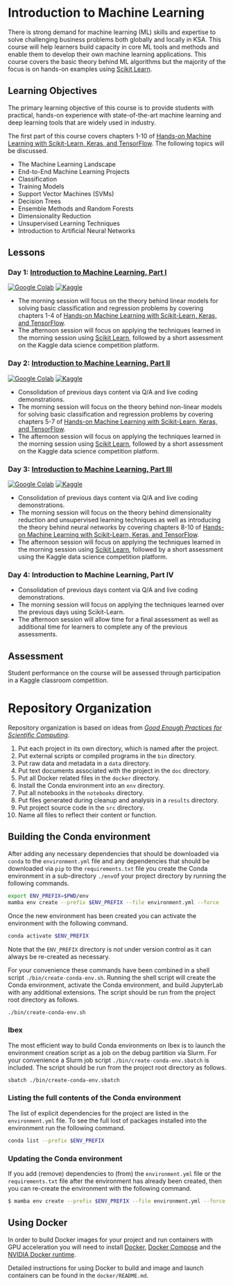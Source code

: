 # Introduction to Machine Learning

There is strong demand for machine learning (ML) skills and expertise to solve challenging business problems both globally and locally in KSA. This course will help learners build capacity in core ML tools and methods and enable them to develop their own machine learning applications. This course covers the basic theory behind ML algorithms but the majority of the focus is on hands-on examples using [Scikit Learn](https://scikit-learn.org/stable/index.html).

## Learning Objectives

The primary learning objective of this course is to provide students with practical, hands-on experience with state-of-the-art machine learning and deep learning tools that are widely used in industry.

The first part of this course covers chapters 1-10 of [Hands-on Machine Learning with Scikit-Learn, Keras, and TensorFlow](https://www.oreilly.com/library/view/hands-on-machine-learning/9781492032632/). The following topics will be discussed.

* The Machine Learning Landscape 
* End-to-End Machine Learning Projects 
* Classification 
* Training Models 
* Support Vector Machines (SVMs) 
* Decision Trees 
* Ensemble Methods and Random Forests 
* Dimensionality Reduction 
* Unsupervised Learning Techniques 
* Introduction to Artificial Neural Networks 

## Lessons

### Day 1: [Introduction to Machine Learning, Part I](https://kaust-my.sharepoint.com/:p:/g/personal/pughdr_kaust_edu_sa/ESpKKIFbCsVIt06sWnhs7RcBniV7RQAUs2jhOwEAenOm4w?e=FWmjvp)

[![Google Colab](https://colab.research.google.com/assets/colab-badge.svg)](https://colab.research.google.com/github/KAUST-Academy/practical-tools-for-machine-learning/blob/october-2022/notebooks/introduction-to-sklearn-part-1.ipynb)
[![Kaggle](https://kaggle.com/static/images/open-in-kaggle.svg)](https://kaggle.com/kernels/welcome?src=https://github.com/KAUST-Academy/practical-tools-for-machine-learning/blob/october-2022/notebooks/introduction-to-sklearn-part-1.ipynb)

* The morning session will focus on the theory behind linear models for solving basic classification and regression problems by covering chapters 1-4 of [Hands-on Machine Learning with Scikit-Learn, Keras, and TensorFlow](https://www.oreilly.com/library/view/hands-on-machine-learning/9781492032632/).  
* The afternoon session will focus on applying the techniques learned in the morning session using [Scikit Learn](https://scikit-learn.org/stable/index.html), followed by a short assessment on the Kaggle data science competition platform.

### Day 2: [Introduction to Machine Learning, Part II](https://kaust-my.sharepoint.com/:p:/g/personal/pughdr_kaust_edu_sa/EYVl3sggch1HqEKHZO8O9t4BpXwFB3NCMCM0tLue6H0T8Q?e=z2VLrt)

[![Google Colab](https://colab.research.google.com/assets/colab-badge.svg)](https://colab.research.google.com/github/KAUST-Academy/practical-tools-for-machine-learning/blob/october-2022/notebooks/introduction-to-sklearn-part-2.ipynb)
[![Kaggle](https://kaggle.com/static/images/open-in-kaggle.svg)](https://kaggle.com/kernels/welcome?src=https://github.com/KAUST-Academy/practical-tools-for-machine-learning/blob/october-2022/notebooks/introduction-to-sklearn-part-2.ipynb)

* Consolidation of previous days content via Q/A and live coding demonstrations.  
* The morning session will focus on the theory behind non-linear models for solving basic classification and regression problems by covering chapters 5-7 of [Hands-on Machine Learning with Scikit-Learn, Keras, and TensorFlow](https://www.oreilly.com/library/view/hands-on-machine-learning/9781492032632/).  
* The afternoon session will focus on applying the techniques learned in the morning session using [Scikit Learn](https://scikit-learn.org/stable/index.html), followed by a short assessment on the Kaggle data science competition platform.

### Day 3: [Introduction to Machine Learning, Part III](https://kaust-my.sharepoint.com/:p:/g/personal/pughdr_kaust_edu_sa/EeueWHxeVMxKjkth_Qk9f0UBfJhcRRqVMxyXXKJkxC53oA?e=wHk5xD)

[![Google Colab](https://colab.research.google.com/assets/colab-badge.svg)](https://colab.research.google.com/github/KAUST-Academy/practical-tools-for-machine-learning/blob/october-2022/notebooks/introduction-to-sklearn-part-3.ipynb)
[![Kaggle](https://kaggle.com/static/images/open-in-kaggle.svg)](https://kaggle.com/kernels/welcome?src=https://github.com/KAUST-Academy/practical-tools-for-machine-learning/blob/october-2022/notebooks/introduction-to-sklearn-part-3.ipynb)

* Consolidation of previous days content via Q/A and live coding demonstrations.  
* The morning session will focus on the theory behind dimensionality reduction and unsupervised learning techniques as well as introducing the theory behind neural networks by covering chapters 8-10 of [Hands-on Machine Learning with Scikit-Learn, Keras, and TensorFlow](https://www.oreilly.com/library/view/hands-on-machine-learning/9781492032632/).  
* The afternoon session will focus on applying the techniques learned in the morning session using [Scikit Learn](https://scikit-learn.org/stable/index.html), followed by a short assessment using the Kaggle data science competition platform.

### Day 4: Introduction to Machine Learning, Part IV

* Consolidation of previous days content via Q/A and live coding demonstrations.  
* The morning session will focus on applying the techniques learned over the previous days using Scikit-Learn.
* The afternoon session will allow time for a final assessment as well as additional time for learners to complete any of the previous assessments.

## Assessment

Student performance on the course will be assessed through participation in a Kaggle classroom competition. 

# Repository Organization

Repository organization is based on ideas from [_Good Enough Practices for Scientific Computing_](https://journals.plos.org/ploscompbiol/article?id=10.1371/journal.pcbi.1005510).

1. Put each project in its own directory, which is named after the project.
2. Put external scripts or compiled programs in the `bin` directory.
3. Put raw data and metadata in a `data` directory.
4. Put text documents associated with the project in the `doc` directory.
5. Put all Docker related files in the `docker` directory.
6. Install the Conda environment into an `env` directory. 
7. Put all notebooks in the `notebooks` directory.
8. Put files generated during cleanup and analysis in a `results` directory.
9. Put project source code in the `src` directory.
10. Name all files to reflect their content or function.

## Building the Conda environment

After adding any necessary dependencies that should be downloaded via `conda` to the 
`environment.yml` file and any dependencies that should be downloaded via `pip` to the 
`requirements.txt` file you create the Conda environment in a sub-directory `./env`of your project 
directory by running the following commands.

```bash
export ENV_PREFIX=$PWD/env
mamba env create --prefix $ENV_PREFIX --file environment.yml --force
```

Once the new environment has been created you can activate the environment with the following 
command.

```bash
conda activate $ENV_PREFIX
```

Note that the `ENV_PREFIX` directory is *not* under version control as it can always be re-created as 
necessary.

For your convenience these commands have been combined in a shell script `./bin/create-conda-env.sh`. 
Running the shell script will create the Conda environment, activate the Conda environment, and build 
JupyterLab with any additional extensions. The script should be run from the project root directory 
as follows. 

```bash
./bin/create-conda-env.sh
```

### Ibex

The most efficient way to build Conda environments on Ibex is to launch the environment creation script 
as a job on the debug partition via Slurm. For your convenience a Slurm job script 
`./bin/create-conda-env.sbatch` is included. The script should be run from the project root directory 
as follows.

```bash
sbatch ./bin/create-conda-env.sbatch
```

### Listing the full contents of the Conda environment

The list of explicit dependencies for the project are listed in the `environment.yml` file. To see 
the full lost of packages installed into the environment run the following command.

```bash
conda list --prefix $ENV_PREFIX
```

### Updating the Conda environment

If you add (remove) dependencies to (from) the `environment.yml` file or the `requirements.txt` file 
after the environment has already been created, then you can re-create the environment with the 
following command.

```bash
$ mamba env create --prefix $ENV_PREFIX --file environment.yml --force
```

## Using Docker

In order to build Docker images for your project and run containers with GPU acceleration you will 
need to install 
[Docker](https://docs.docker.com/install/linux/docker-ce/ubuntu/), 
[Docker Compose](https://docs.docker.com/compose/install/) and the 
[NVIDIA Docker runtime](https://github.com/NVIDIA/nvidia-docker).

Detailed instructions for using Docker to build and image and launch containers can be found in 
the `docker/README.md`.